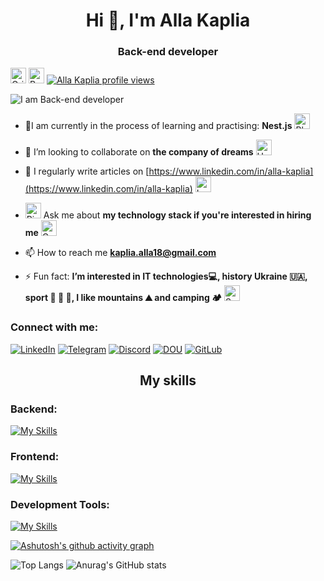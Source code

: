 <h1 align="center">Hi 👋, I'm Alla Kaplia</h1>
<h3 align="center">Back-end developer</h3>

<img src="https://raw.githubusercontent.com/Tarikul-Islam-Anik/Animated-Fluent-Emojis/master/Emojis/Smilies/Grinning%20Cat.png" alt="Grinning Cat" width="25" height="25" />   <img src="https://raw.githubusercontent.com/Tarikul-Islam-Anik/Animated-Fluent-Emojis/master/Emojis/Smilies/Revolving%20Hearts.png" alt="Revolving Hearts" width="25" height="25" />  [![Alla Kaplia profile views](https://u8views.com/api/v1/github/profiles/118439299/views/day-week-month-total-count.svg)](https://u8views.com/github/AllaKaplia)

![I am Back-end developer](https://media.licdn.com/dms/image/v2/D4D16AQE0sgErxcyAfw/profile-displaybackgroundimage-shrink_350_1400/profile-displaybackgroundimage-shrink_350_1400/0/1729495345245?e=1735171200&v=beta&t=e-k6Rjx2q4exfpLKE32HA_63usD1HZj2wzjmk6PHuMo)

- 🌱I am currently in the process of learning and practising: **Nest.js** <img src="https://raw.githubusercontent.com/Tarikul-Islam-Anik/Animated-Fluent-Emojis/master/Emojis/Smilies/Blue%20Heart.png" alt="Blue Heart" width="25" height="25" />

- 👯 I’m looking to collaborate on **the company of dreams**  <img src="https://raw.githubusercontent.com/Tarikul-Islam-Anik/Animated-Fluent-Emojis/master/Emojis/Smilies/Hugging%20Face.png" alt="Hugging Face" width="25" height="25" />

- 📝 I regularly write articles on [https://www.linkedin.com/in/alla-kaplia](https://www.linkedin.com/in/alla-kaplia)  <img src="https://raw.githubusercontent.com/Tarikul-Islam-Anik/Animated-Fluent-Emojis/master/Emojis/Smilies/Love%20Letter.png" alt="Love Letter" width="25" height="25" />

- <img src="https://raw.githubusercontent.com/Tarikul-Islam-Anik/Animated-Fluent-Emojis/master/Emojis/Smilies/Right%20Anger%20Bubble.png" alt="Right Anger Bubble" width="25" height="25" />   Ask me about **my technology stack if you're interested in hiring me**  <img src="https://raw.githubusercontent.com/Tarikul-Islam-Anik/Animated-Fluent-Emojis/master/Emojis/Smilies/Cat%20with%20Wry%20Smile.png" alt="Cat with Wry Smile" width="25" height="25" />

- 📫 How to reach me **kaplia.alla18@gmail.com**

- ⚡ Fun fact: **I’m interested in IT technologies💻, history Ukraine 🇺🇦, sport 🏓 🏸 🎳, I like mountains ⛰ and camping 🏕**  <img src="https://raw.githubusercontent.com/Tarikul-Islam-Anik/Animated-Fluent-Emojis/master/Emojis/Smilies/Smiling%20Face%20with%20Sunglasses.png" alt="Smiling Face with Sunglasses" width="25" height="25" />

<h3 align="left">Connect with me:</h3>

[![LinkedIn](https://img.shields.io/badge/LinkedIn-0077B5?style=for-the-badge&logo=linkedin&logoColor=white)](https://www.linkedin.com/in/alla-kaplia/)
[![Telegram](https://img.shields.io/badge/Telegram-2CA5E0?style=for-the-badge&logo=telegram&logoColor=white)](https://t.me/AllaKaplia)
[![Discord](https://img.shields.io/badge/Discord-7289DA?style=for-the-badge&logo=discord&logoColor=white)](https://discord.com/users/kaplia.alla)
[![DOU](https://s.dou.ua/assets/img/favicon32.png)](https://dou.ua/users/alla-kaplia/topics/)
[![GitLub](https://img.shields.io/badge/GitLab-330F63?style=for-the-badge&logo=gitlab&logoColor=white)](https://gitlab.com/AllaKaplia)

<h2 align="center">My skills</h3>

<h3 align="left">Backend:</h3>

[![My Skills](https://skillicons.dev/icons?i=nodejs,nestjs,express,mongodb,postgres,docker)](https://dou.ua/users/alla-kaplia/topics/)

<h3 align="left">Frontend:</h3>

[![My Skills](https://skillicons.dev/icons?i=html,css,js,ts,react,nextjs,redux,sass,tailwind)](https://skillicons.dev)

<h3 align="left">Development Tools: </h3>

[![My Skills](https://skillicons.dev/icons?i=git,github,gitlab,vscode,bash,postman)](https://skillicons.dev)


[![Ashutosh's github activity graph](https://github-readme-activity-graph.vercel.app/graph?username=AllaKaplia&theme=merko)](https://github.com/ashutosh00710/github-readme-activity-graph)



![Top Langs](https://github-readme-stats.vercel.app/api/top-langs/?username=AllaKaplia&size_weight=0&count_weight=1&theme=merko)
![Anurag's GitHub stats](https://github-readme-stats.vercel.app/api?username=AllaKaplia&show_icons=true&theme=merko)
